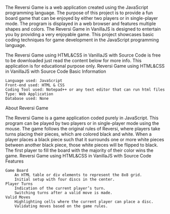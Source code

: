 The Reversi Game is a web application created using the JavaScript programming language. The purpose of this project is to provide a fun board game that can be enjoyed by either two players or in single-player mode. The program is displayed in a web browser and features multiple shapes and colors. The Reversi Game in VanillaJS is designed to entertain you by providing a very enjoyable game. This project showcases basic coding techniques for game development in the JavaScript programming language.

The Reversi Game using HTML&CSS in VanillaJS with Source Code is free to be downloaded just read the content below for more info. This application is for educational purpose only.
Reversi Game using HTML&CSS in VanillaJS with Source Code Basic Information

    Language used: JavaScript
    Front-end used: HTML & CSS
    Coding Tool used: Notepad++ or any text editor that can run html files
    Type: Web Application
    Database used: None

About Reversi Game

The Reversi Game is a game application coded purely in JavaScript. This program can be played by two players or in single-player mode using the mouse. The game follows the original rules of Reversi, where players take turns placing their pieces, which are colored black and white. When a player places a black piece such that it surrounds one or more white pieces between another black piece, those white pieces will be flipped to black. The first player to fill the board with the majority of their color wins the game.
Reversi Game using HTML&CSS in VanillaJS with Source Code Features

    Game Board
        An HTML table or div elements to represent the 8x8 grid.
        Initial setup with four discs in the center.
    Player Turns
        Indication of the current player’s turn.
        Switching turns after a valid move is made.
    Valid Moves
        Highlighting cells where the current player can place a disc.
        Validating moves based on the game rules.
